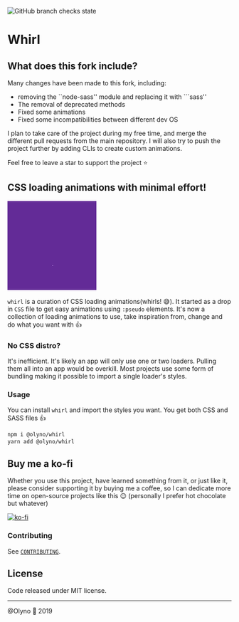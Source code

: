 ![GitHub branch checks state](https://img.shields.io/github/checks-status/Olyno/whirl/master?style=for-the-badge)

# Whirl

## What does this fork include?

Many changes have been made to this fork, including:
 - removing the ``node-sass'' module and replacing it with ```sass''
 - The removal of deprecated methods
 - Fixed some animations
 - Fixed some incompatibilities between different dev OS

I plan to take care of the project during my free time, and merge the different pull requests from the main repository. I will also try to push the project further by adding CLIs to create custom animations.

Feel free to leave a star to support the project ⭐

## CSS loading animations with minimal effort!

[![Whirl](/.github/images/demo.gif)](/.github/images/demo.gif)

`whirl` is a curation of CSS loading animations(whirls! 😅). It started as a drop in `CSS` file to get easy animations using `:pseudo` elements. It's now a collection of loading animations to use, take inspiration from, change and do what you want with 👍

### No CSS distro?

It's inefficient. It's likely an app will only use one or two loaders. Pulling them all into an app would be overkill. Most projects use some form of bundling making it possible to import a single loader's styles.

### Usage

You can install `whirl` and import the styles you want. You get both CSS and SASS files 👍

```shell
npm i @olyno/whirl
yarn add @olyno/whirl
```

## Buy me a ko-fi

Whether you use this project, have learned something from it, or just like it, please consider supporting it by buying me a coffee, so I can dedicate more time on open-source projects like this 😉 (personally I prefer hot chocolate but whatever)

[![ko-fi](https://www.ko-fi.com/img/githubbutton_sm.svg)](https://ko-fi.com/olyno)

### Contributing

See [`CONTRIBUTING`](https://github.com/Olyno/whirl/blob/master/.github/CONTRIBUTING.md).

## License

Code released under MIT license.

---

@Olyno 🐻 2019

